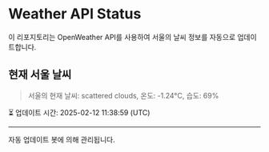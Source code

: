 
# Weather API Status

이 리포지토리는 OpenWeather API를 사용하여 서울의 날씨 정보를 자동으로 업데이트합니다.

## 현재 서울 날씨
> 서울의 현재 날씨: scattered clouds, 온도: -1.24°C, 습도: 69%

⏳ 업데이트 시간: 2025-02-12 11:38:59 (UTC)

---
자동 업데이트 봇에 의해 관리됩니다.
